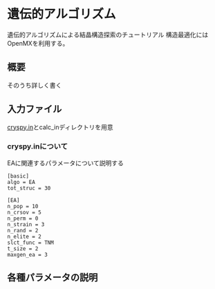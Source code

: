 # 遺伝的アルゴリズム
遺伝的アルゴリズムによる結晶構造探索のチュートリアル
構造最適化にはOpenMXを利用する。
## 概要
そのうち詳しく書く
## 入力ファイル
[cryspy.in](./OMX_C16_EA/cryspy.in)とcalc_inディレクトリを用意
### cryspy.inについて
EAに関連するパラメータについて説明する
```cryspy.in
[basic]
algo = EA
tot_struc = 30

[EA]
n_pop = 10
n_crsov = 5
n_perm = 0
n_strain = 3
n_rand = 2
n_elite = 2
slct_func = TNM
t_size = 2
maxgen_ea = 3
```
## 各種パラメータの説明
